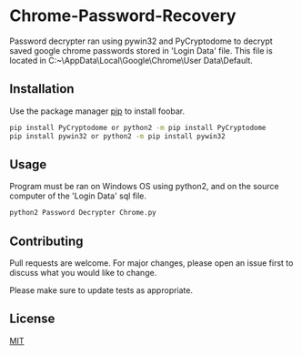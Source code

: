 # Chrome-Password-Recovery
Password decrypter ran using pywin32 and PyCryptodome to decrypt saved google chrome passwords stored in 'Login Data' file.
This file is located in C:\~\AppData\Local\Google\Chrome\User Data\Default.

## Installation

Use the package manager [pip](https://pip.pypa.io/en/stable/) to install foobar.

```bash
pip install PyCryptodome or python2 -m pip install PyCryptodome
pip install pywin32 or python2 -m pip install pywin32
```

## Usage
  Program must be ran on Windows OS using python2, and on the source computer of the 'Login Data' sql file. 
```python
python2 Password Decrypter Chrome.py
```

## Contributing
Pull requests are welcome. For major changes, please open an issue first to discuss what you would like to change.

Please make sure to update tests as appropriate.

## License
[MIT](https://choosealicense.com/licenses/mit/)
